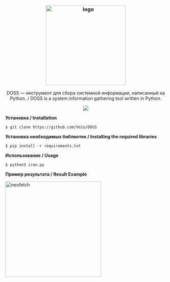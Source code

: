 <h3 align="center"><img src="https://user-images.githubusercontent.com/92124716/168519702-9b5de45e-0e43-4b86-bf2d-ff11c97e5993.png" alt="logo" height="250px"></h3>
<p align="center">DOSS — инструмент для сбора системной информации, написанный на Python. / DOSS is a system information gathering tool written in Python.
</p>
<p align="center">
<a href="./LICENSE"><img src="https://img.shields.io/badge/license-MIT-blue.svg"></a>
</p>

**Установка / Installation**

    $ git clone https://github.com/Vo1o/DOSS
**Установка необходимых библиотек / Installing the required libraries**
    
    $ pip install -r requirements.txt

**Использование / Usage**

    $ python3 iron.py

**Пример результата / Result Example**

<img src="https://user-images.githubusercontent.com/92124716/168521905-ec5d020c-92b4-4370-a6f7-f611cd9e8719.png" alt="neofetch" height="300px">
